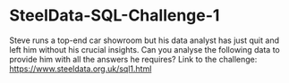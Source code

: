 # SteelData-SQL-Challenge-1
Steve runs a top-end car showroom but his data analyst has just quit and left him without his crucial insights. Can you analyse the following data to provide him with all the answers he requires?
Link to the challenge: https://www.steeldata.org.uk/sql1.html
